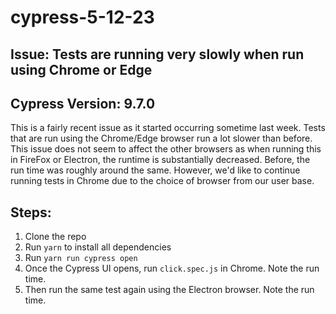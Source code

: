 # cypress-5-12-23

## Issue: Tests are running very slowly when run using Chrome or Edge

## Cypress Version: 9.7.0

This is a fairly recent issue as it started occurring sometime last week. Tests that are run using the Chrome/Edge browser run a lot slower than before. This issue does not seem to affect the other browsers as when running this in FireFox or Electron, the runtime is substantially decreased. Before, the run time was roughly around the same. However, we'd like to continue running tests in Chrome due to the choice of browser from our user base.

## Steps:
1. Clone the repo
2. Run `yarn` to install all dependencies
3. Run `yarn run cypress open`
4. Once the Cypress UI opens, run `click.spec.js` in Chrome. Note the run time.
5. Then run the same test again using the Electron browser. Note the run time.


